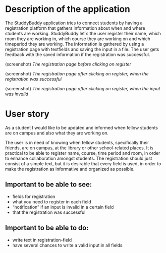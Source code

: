 # Description of the application
The StuddyBuddy application tries to connect students by having a registration platform that gathers information about when and where students are working. StuddyBuddy let´s the user register their name, which room they are working in, which course they are working on and which timeperiod they are working. The information is gathered by using a registration page with textfields and saving the input in a file. The user gets feedback with the saved information if the registration was successful.


(screenshot)
*The registration page before clicking on register*

(screenshot)
*The registration page after clicking on register, when the registration was successful*

(screenshot)
*The registration page after clicking on register, when the input was invalid*


# User story
As a student I would like to be updated and informed when fellow students are on campus and also what they are working on.

The user is in need of knowing when fellow students, specifically their friends, are on campus, at the library or other school-related places. It is practical to be able to register name, course, time period and room, in order to enhance collaboration amongst students. The registration should just consist of a simple text, but it is desirable that every field is used, in order to make the registration as informative and organized as possible. 

## Important to be able to see:
- fields for registration
- what you need to register in each field
- “notification” if an input is invalid in a certain field
- that the registration was successful

## Important to be able to do:
- write text in registration-field
- have several chances to write a valid input in all fields
